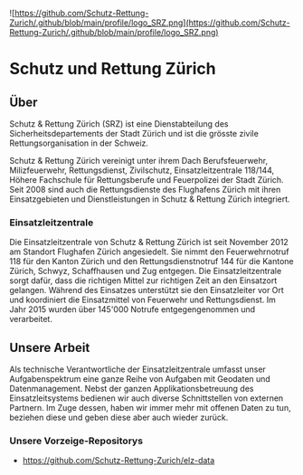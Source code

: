 ![https://github.com/Schutz-Rettung-Zurich/.github/blob/main/profile/logo_SRZ.png](https://github.com/Schutz-Rettung-Zurich/.github/blob/main/profile/logo_SRZ.png)

# Schutz und Rettung Zürich

## Über

Schutz & Rettung Zürich (SRZ) ist eine Dienstabteilung des Sicherheitsdepartements der Stadt Zürich und ist die grösste zivile Rettungsorganisation in der Schweiz.

Schutz & Rettung Zürich vereinigt unter ihrem Dach Berufsfeuerwehr, Milizfeuerwehr, Rettungsdienst, Zivilschutz, Einsatzleitzentrale 118/144, Höhere Fachschule für Rettungsberufe und Feuerpolizei der Stadt Zürich. Seit 2008 sind auch die Rettungsdienste des Flughafens Zürich mit ihren Einsatzgebieten und Dienstleistungen in Schutz & Rettung Zürich integriert. 

### Einsatzleitzentrale

Die Einsatzleitzentrale von Schutz & Rettung Zürich ist seit November 2012 am Standort Flughafen Zürich angesiedelt. Sie nimmt den Feuerwehrnotruf 118 für den Kanton Zürich und den Rettungsdienstnotruf 144 für die Kantone Zürich, Schwyz, Schaffhausen und Zug entgegen. Die Einsatzleitzentrale sorgt dafür, dass die richtigen Mittel zur richtigen Zeit an den Einsatzort gelangen. Während des Einsatzes unterstützt sie den Einsatzleiter vor Ort und koordiniert die Einsatzmittel von Feuerwehr und Rettungsdienst. Im Jahr 2015 wurden über 145'000 Notrufe entgegengenommen und verarbeitet.

## Unsere Arbeit

Als technische Verantwortliche der Einsatzleitzentrale umfasst unser Aufgabenspektrum eine ganze Reihe von Aufgaben mit Geodaten und Datenmanagement. Nebst der ganzen Applikationsbetreuung des Einsatzleitsystems bedienen wir auch diverse Schnittstellen von externen Partnern. Im Zuge dessen, haben wir immer mehr mit offenen Daten zu tun, beziehen diese und geben diese aber auch wieder zurück.

### Unsere Vorzeige-Repositorys

- https://github.com/Schutz-Rettung-Zurich/elz-data
